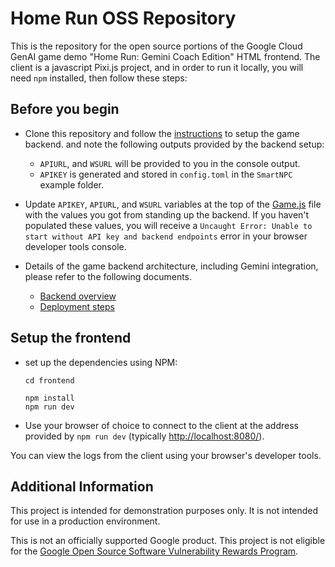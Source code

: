 # Home Run OSS Repository 

This is the repository for the open source portions of the Google Cloud GenAI game demo "Home Run: Gemini Coach Edition" HTML frontend.  The client is a javascript Pixi.js project, and in order to run it locally, you will need `npm` installed, then follow these steps:

## Before you begin

* Clone this repository and follow the [instructions](./backend/terraform/README.md) to setup the game backend.
and note the following outputs provided by the backend setup:

  -   `APIURL`, and `WSURL` will be provided to you in the console output.
  -   `APIKEY` is generated and stored in `config.toml` in the `SmartNPC` example folder.

* Update `APIKEY`, `APIURL`, and `WSURL` variables at the top of the [Game.js](./frontend/src/Game.js) file with the values you got from standing up the backend.  If you haven't populated these values, you will receive a `Uncaught Error: Unable to start without API key and backend endpoints` error in your browser developer tools console.

* Details of the game backend architecture, including Gemini integration, please refer to the following documents.

  -   [Backend overview](./backend/smartnpc/README.md)
  -   [Deployment steps](./backend/terraform/README.md)

## Setup the frontend

* set up the dependencies using NPM:

  ```
  cd frontend

  npm install
  npm run dev
  ```

* Use your browser of choice to connect to the client at the address provided by `npm run dev` (typically [http://localhost:8080/]()).

You can view the logs from the client using your browser's developer tools.

## Additional Information
This project is intended for demonstration purposes only. It is not
intended for use in a production environment.

This is not an officially supported Google product. This project is not
eligible for the [Google Open Source Software Vulnerability Rewards
Program](https://bughunters.google.com/open-source-security).
